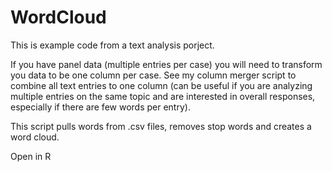 # WordCloud

This is example code from a text analysis porject.

If you have panel data (multiple entries per case) you will need to transform you data to be one column per case. See my column merger script to combine all text entries to one column (can be useful if you are analyzing multiple entries on the same topic and are interested in overall responses, especially if there are few words per entry).

This script pulls words from .csv files, removes stop words and creates a word cloud.

Open in R
